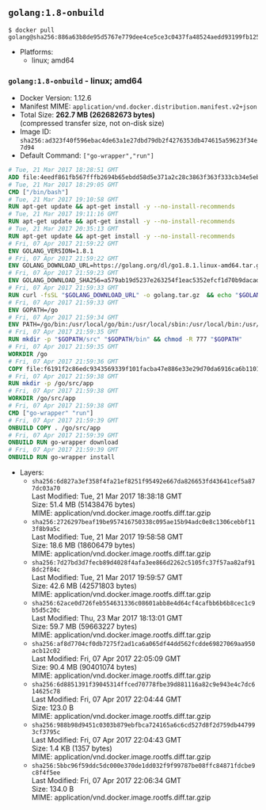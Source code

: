 ## `golang:1.8-onbuild`

```console
$ docker pull golang@sha256:886a63b8de95d5767e779dee4ce5ce3c0437fa48524aedd93199fb12526f15e0
```

-	Platforms:
	-	linux; amd64

### `golang:1.8-onbuild` - linux; amd64

-	Docker Version: 1.12.6
-	Manifest MIME: `application/vnd.docker.distribution.manifest.v2+json`
-	Total Size: **262.7 MB (262682673 bytes)**  
	(compressed transfer size, not on-disk size)
-	Image ID: `sha256:ad323f40f596ebac4de63a1e27dbd79db2f4276353db474615a59623f34e7d94`
-	Default Command: `["go-wrapper","run"]`

```dockerfile
# Tue, 21 Mar 2017 18:28:51 GMT
ADD file:4eedf861fb567fffb2694b65ebdd58d5e371a2c28c3863f363f333cb34e5eb7b in / 
# Tue, 21 Mar 2017 18:29:05 GMT
CMD ["/bin/bash"]
# Tue, 21 Mar 2017 19:10:58 GMT
RUN apt-get update && apt-get install -y --no-install-recommends 		ca-certificates 		curl 		wget 	&& rm -rf /var/lib/apt/lists/*
# Tue, 21 Mar 2017 19:11:16 GMT
RUN apt-get update && apt-get install -y --no-install-recommends 		bzr 		git 		mercurial 		openssh-client 		subversion 				procps 	&& rm -rf /var/lib/apt/lists/*
# Tue, 21 Mar 2017 20:35:13 GMT
RUN apt-get update && apt-get install -y --no-install-recommends 		g++ 		gcc 		libc6-dev 		make 		pkg-config 	&& rm -rf /var/lib/apt/lists/*
# Fri, 07 Apr 2017 21:59:22 GMT
ENV GOLANG_VERSION=1.8.1
# Fri, 07 Apr 2017 21:59:22 GMT
ENV GOLANG_DOWNLOAD_URL=https://golang.org/dl/go1.8.1.linux-amd64.tar.gz
# Fri, 07 Apr 2017 21:59:23 GMT
ENV GOLANG_DOWNLOAD_SHA256=a579ab19d5237e263254f1eac5352efcf1d70b9dacadb6d6bb12b0911ede8994
# Fri, 07 Apr 2017 21:59:33 GMT
RUN curl -fsSL "$GOLANG_DOWNLOAD_URL" -o golang.tar.gz 	&& echo "$GOLANG_DOWNLOAD_SHA256  golang.tar.gz" | sha256sum -c - 	&& tar -C /usr/local -xzf golang.tar.gz 	&& rm golang.tar.gz
# Fri, 07 Apr 2017 21:59:33 GMT
ENV GOPATH=/go
# Fri, 07 Apr 2017 21:59:34 GMT
ENV PATH=/go/bin:/usr/local/go/bin:/usr/local/sbin:/usr/local/bin:/usr/sbin:/usr/bin:/sbin:/bin
# Fri, 07 Apr 2017 21:59:35 GMT
RUN mkdir -p "$GOPATH/src" "$GOPATH/bin" && chmod -R 777 "$GOPATH"
# Fri, 07 Apr 2017 21:59:35 GMT
WORKDIR /go
# Fri, 07 Apr 2017 21:59:36 GMT
COPY file:f6191f2c86edc9343569339f101facba47e886e33e29d70da6916ca6b1101a53 in /usr/local/bin/ 
# Fri, 07 Apr 2017 21:59:38 GMT
RUN mkdir -p /go/src/app
# Fri, 07 Apr 2017 21:59:38 GMT
WORKDIR /go/src/app
# Fri, 07 Apr 2017 21:59:38 GMT
CMD ["go-wrapper" "run"]
# Fri, 07 Apr 2017 21:59:39 GMT
ONBUILD COPY . /go/src/app
# Fri, 07 Apr 2017 21:59:39 GMT
ONBUILD RUN go-wrapper download
# Fri, 07 Apr 2017 21:59:39 GMT
ONBUILD RUN go-wrapper install
```

-	Layers:
	-	`sha256:6d827a3ef358f4fa21ef8251f95492e667da826653fd43641cef5a877dc03a70`  
		Last Modified: Tue, 21 Mar 2017 18:38:18 GMT  
		Size: 51.4 MB (51438476 bytes)  
		MIME: application/vnd.docker.image.rootfs.diff.tar.gzip
	-	`sha256:2726297beaf19be957416750338c095ae15b94adc0e8c1306cebbf113f8b9a5c`  
		Last Modified: Tue, 21 Mar 2017 19:58:58 GMT  
		Size: 18.6 MB (18606479 bytes)  
		MIME: application/vnd.docker.image.rootfs.diff.tar.gzip
	-	`sha256:7d27bd3d7fecb89d4028f4afa3ee866d2262c5105fc37f57aa82af918dc2f84c`  
		Last Modified: Tue, 21 Mar 2017 19:59:57 GMT  
		Size: 42.6 MB (42571803 bytes)  
		MIME: application/vnd.docker.image.rootfs.diff.tar.gzip
	-	`sha256:62ace0d726feb554631336c08601abb8e4d64cf4cafbb6b6b8cec1c9b5d5c20c`  
		Last Modified: Thu, 23 Mar 2017 18:13:01 GMT  
		Size: 59.7 MB (59663227 bytes)  
		MIME: application/vnd.docker.image.rootfs.diff.tar.gzip
	-	`sha256:af8d7704cf0db7275f2ad1ca6a065df44dd562fcdde69827069aa950acb12c02`  
		Last Modified: Fri, 07 Apr 2017 22:05:09 GMT  
		Size: 90.4 MB (90401074 bytes)  
		MIME: application/vnd.docker.image.rootfs.diff.tar.gzip
	-	`sha256:6d8851391f39045314ffced70778fbe39d881116a82c9e943e4c7dc614625c78`  
		Last Modified: Fri, 07 Apr 2017 22:04:44 GMT  
		Size: 123.0 B  
		MIME: application/vnd.docker.image.rootfs.diff.tar.gzip
	-	`sha256:988b98d9451c0303b879ebfbca724165a6c6cd527d8f2d759db447993cf3795c`  
		Last Modified: Fri, 07 Apr 2017 22:04:43 GMT  
		Size: 1.4 KB (1357 bytes)  
		MIME: application/vnd.docker.image.rootfs.diff.tar.gzip
	-	`sha256:5bbc96f59ddc5dc000e370de1dd032f9f99787be08ffc84871fdcbe9c8f4f5ee`  
		Last Modified: Fri, 07 Apr 2017 22:06:34 GMT  
		Size: 134.0 B  
		MIME: application/vnd.docker.image.rootfs.diff.tar.gzip
